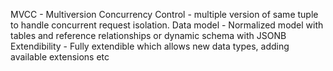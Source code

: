 MVCC - Multiversion Concurrency Control - multiple version of same tuple to handle concurrent request isolation.
Data model - Normalized model with tables and reference relationships or dynamic schema with JSONB
Extendibility - Fully extendible which allows new data types, adding available extensions etc
